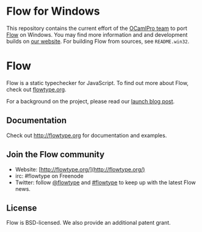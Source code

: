# Flow for Windows

This repository contains the current effort of the [OCamlPro team](http://ocamlpro.com) to port [Flow](http://flowtype.org/) on Windows. You may find more information and and development builds on [our website](http://www.ocamlpro.com/pub/ocpwin/flow-builds/). For building Flow from sources, see `README.win32`.

# Flow

Flow is a static typechecker for JavaScript. To find out more about Flow, check out [flowtype.org](http://flowtype.org/).

For a background on the project, please read our [launch blog post](https://code.facebook.com/posts/1505962329687926/flow-a-new-static-type-checker-for-javascript/).

## Documentation

Check out http://flowtype.org for documentation and examples. 

## Join the Flow community
* Website: [http://flowtype.org/](http://flowtype.org/)
* irc: #flowtype on Freenode
* Twitter: follow [@flowtype](https://twitter.com/flowtype) and [#flowtype](https://twitter.com/hashtag/flowtype) to keep up with the latest Flow news.

## License
Flow is BSD-licensed. We also provide an additional patent grant.